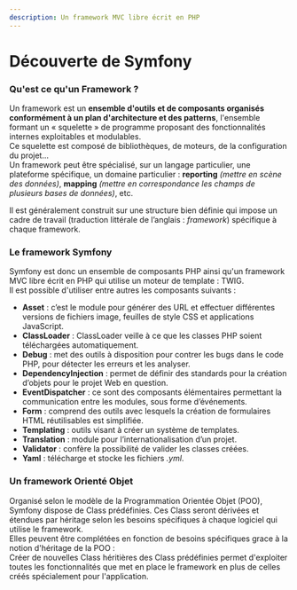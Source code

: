 ```yaml
---
description: Un framework MVC libre écrit en PHP
---
```


# Découverte de Symfony

### Qu'est ce qu'un Framework ?

Un framework est un **ensemble d'outils et de composants organisés conformément à un plan d'architecture et des patterns**, l'ensemble formant un « squelette » de programme proposant des fonctionnalités internes exploitables et modulables. \
Ce squelette est composé de bibliothèques, de moteurs, de la configuration du projet... \
Un framework peut être spécialisé, sur un langage particulier, une plateforme spécifique, un domaine particulier : **reporting** _(mettre en scène des données)_, **mapping** _(mettre en correspondance les champs de plusieurs bases de données)_, etc.&#x20;

Il est généralement construit sur une structure bien définie qui impose un cadre de travail (traduction littérale de l’anglais : _framework_) spécifique à chaque framework.

### Le framework Symfony

Symfony est donc un ensemble de composants PHP ainsi qu'un framework MVC libre écrit en PHP qui utilise un moteur de template : TWIG. \
Il est possible d'utiliser entre autres les composants suivants :

* **Asset** : c’est le module pour générer des URL et effectuer différentes versions de fichiers image, feuilles de style CSS et applications JavaScript.
* **ClassLoader** : ClassLoader veille à ce que les classes PHP soient téléchargées automatiquement.
* **Debug** : met des outils à disposition pour contrer les bugs dans le code PHP, pour détecter les erreurs et les analyser.
* **DependencyInjection** : permet de définir des standards pour la création d’objets pour le projet Web en question.
* **EventDispatcher** : ce sont des composants élémentaires permettant la communication entre les modules, sous forme d’événements.
* **Form** : comprend des outils avec lesquels la création de formulaires HTML réutilisables est simplifiée.
* **Templating** : outils visant à créer un système de templates.
* **Translation** : module pour l’internationalisation d’un projet. &#x20;
* **Validator** : confère la possibilité de valider les classes créées.
* **Yaml** : télécharge et stocke les fichiers _.yml_.

### Un framework Orienté Objet

Organisé selon le modèle de la Programmation Orientée Objet (POO), Symfony dispose de Class prédéfinies. Ces Class seront dérivées et étendues par héritage selon les besoins spécifiques à chaque logiciel qui utilise le framework.\
Elles peuvent être complétées en fonction de besoins spécifiques grace à la notion d'héritage de la POO : \
Créer de nouvelles Class héritières des Class prédéfinies permet d'exploiter toutes les fonctionnalités que met en place le framework en plus de celles créés spécialement pour l'application.
